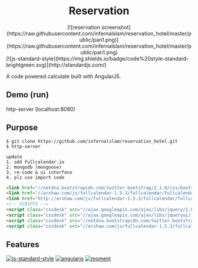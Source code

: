 # <center>Reservation</center>
<center>[![reservation screenshot](https://raw.githubusercontent.com/infernalslam/reservation_hotel/master/public/pan1.png)](https://raw.githubusercontent.com/infernalslam/reservation_hotel/master/public/pan1.png)</center>
 [![js-standard-style](https://img.shields.io/badge/code%20style-standard-brightgreen.svg)](http://standardjs.com/)

A code powered calculate built with AngularJS.

<!-- [![naijin screenshot](https://scontent.fbkk5-2.fna.fbcdn.net/hphotos-xal1/v/t1.0-0/s480x480/12523882_10206499474193273_4125151883913339053_n.jpg?oh=3682a2d5fb3ceab61a5aec429f045147&oe=5780B991)](https://scontent.fbkk5-2.fna.fbcdn.net/hphotos-xal1/v/t1.0-0/s480x480/12523882_10206499474193273_4125151883913339053_n.jpg?oh=3682a2d5fb3ceab61a5aec429f045147&oe=5780B991) -->

## Demo (run)

http-server (localhost:8080)

## Purpose

```
$ git clone https://github.com/infernalslam/reservation_hotel.git
$ http-server
```
```
update 
1. add fullcalendar.io
2. mongodb (mongoose)
3. re-code & ui interface
4. plz use import code
```
```html
<link href="//netdna.bootstrapcdn.com/twitter-bootstrap/2.1.0/css/bootstrap-combined.min.css" rel="stylesheet" />
<link href="//arshaw.com/js/fullcalendar-1.5.3/fullcalendar/fullcalendar.css" rel="stylesheet" />
<link href="http://arshaw.com/js/fullcalendar-1.5.3/fullcalendar/fullcalendar.print.css" rel="stylesheet" />
<!-- SCRIPTS -->
<script class="cssdesk" src="//ajax.googleapis.com/ajax/libs/jquery/1.8.0/jquery.min.js" type="text/javascript"></script>
<script class="cssdesk" src="//ajax.googleapis.com/ajax/libs/jqueryui/1.8.23/jquery-ui.min.js" type="text/javascript"></script>
<script class="cssdesk" src="//netdna.bootstrapcdn.com/twitter-bootstrap/2.1.0/js/bootstrap.min.js" type="text/javascript"></script>
<script class="cssdesk" src="//arshaw.com/js/fullcalendar-1.5.3/fullcalendar/fullcalendar.min.js" type="text/javascript"></script>
```

## Features
[![js-standard-style](https://cdn.rawgit.com/feross/standard/master/badge.svg)](https://github.com/feross/standard)
[![angularjs](http://code-maven.com/img/angularjs.png)](http://code-maven.com/img/angularjs.png)
[![moment](https://www.drupal.org/files/project-images/momentjs_0.png)](https://www.drupal.org/files/project-images/momentjs_0.png)
